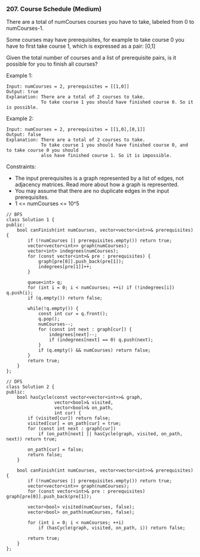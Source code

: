 ### 207. Course Schedule (Medium)

There are a total of numCourses courses you have to take, labeled from 0 to numCourses-1.

Some courses may have prerequisites, for example to take course 0 you have to first take course 1, which is expressed as a pair: [0,1]

Given the total number of courses and a list of prerequisite pairs, is it possible for you to finish all courses?


Example 1:

```
Input: numCourses = 2, prerequisites = [[1,0]]
Output: true
Explanation: There are a total of 2 courses to take. 
             To take course 1 you should have finished course 0. So it is possible.
```

Example 2:

```
Input: numCourses = 2, prerequisites = [[1,0],[0,1]]
Output: false
Explanation: There are a total of 2 courses to take. 
             To take course 1 you should have finished course 0, and to take course 0 you should
             also have finished course 1. So it is impossible.
```

Constraints:

- The input prerequisites is a graph represented by a list of edges, not adjacency matrices. Read more about how a graph is represented.
- You may assume that there are no duplicate edges in the input prerequisites.
- 1 <= numCourses <= 10^5

```
// BFS
class Solution 1 {
public:
    bool canFinish(int numCourses, vector<vector<int>>& prerequisites) {
        if (!numCourses || prerequisites.empty()) return true;
        vector<vector<int>> graph(numCourses);
        vector<int> indegrees(numCourses);
        for (const vector<int>& pre : prerequisites) {
            graph[pre[0]].push_back(pre[1]);
            indegrees[pre[1]]++;
        }
        
        queue<int> q;
        for (int i = 0; i < numCourses; ++i) if (!indegrees[i]) q.push(i);
        if (q.empty()) return false;
        
        while(!q.empty()) {
            const int cur = q.front(); 
            q.pop();
            numCourses--;
            for (const int next : graph[cur]) {
                indegrees[next]--;
                if (indegrees[next] == 0) q.push(next);
            }
            if (q.empty() && numCourses) return false;
        }
        return true;
    }
};

// DFS
class Solution 2 {
public:
    bool hasCycle(const vector<vector<int>>& graph, 
                  vector<bool>& visited,
                  vector<bool>& on_path,
                  int cur) {
        if (visited[cur]) return false;
        visited[cur] = on_path[cur] = true;
        for (const int next : graph[cur]) 
            if (on_path[next] || hasCycle(graph, visited, on_path, next)) return true;
        
        on_path[cur] = false;
        return false;
    }
    
    bool canFinish(int numCourses, vector<vector<int>>& prerequisites) {
        if (!numCourses || prerequisites.empty()) return true;
        vector<vector<int>> graph(numCourses);
        for (const vector<int>& pre : prerequisites) graph[pre[0]].push_back(pre[1]);
        
        vector<bool> visited(numCourses, false);
        vector<bool> on_path(numCourses, false);
        
        for (int i = 0; i < numCourses; ++i) 
            if (hasCycle(graph, visited, on_path, i)) return false;
        
        return true;
    }
};

```

